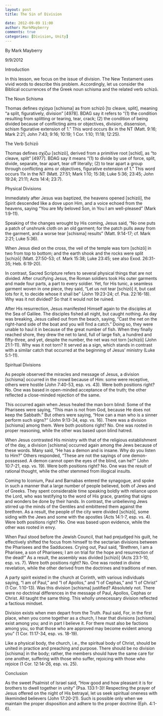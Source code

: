 ```yaml
---
layout: post
title: The Sin of Division

date: 2012-09-09 11:00
author: MarkMayberry
comments: true
categories: [Division, Unity]
---
```

By Mark Mayberry

9/9/2012

Introduction

In this lesson, we focus on the issue of division. The New Testament uses vivid words to describe this problem. Accordingly, let us consider the Biblical occurrences of the Greek noun schisma and the related verb schizō. 

The Noun Schisma

Thomas defines σχίσμα [schisma] as from schizō [to cleave, split], meaning “a split, figuratively, division” [4978]. BDAG say it refers to “(1) the condition resulting from splitting or tearing, tear, crack; (2) the condition of being divided because of conflicting aims or objectives, division, dissension, schism figurative extension of 1.” This word occurs 8x in the NT (Matt. 9:16; Mark 2:21; John 7:43; 9:16; 10:19; 1 Cor. 1:10; 11:18; 12:25).

The Verb Schizō

Thomas defines σχίζω [schizō], derived from a primitive root [schid], as “to cleave, split” [4977]. BDAG say it means “(1) to divide by use of force, split, divide, separate, tear apart, tear off literally; (2) to tear apart a group through conflicting aims or objectives, figurative extension of 1.” This word occurs 11x in the NT (Matt. 27:51; Mark 1:10; 15:38; Luke 5:36; 23:45; John 19:24; 21:11; Acts 14:4; 23:7).

Physical Divisions

Immediately after Jesus was baptized, the heavens opened [schizō], the Spirit descended like a dove upon Him, and a voice echoed from the heavens, saying “You are My beloved Son, in You I am well-pleased” (Mark 1:9-11).

Speaking of the changes wrought by His coming, Jesus said, “No one puts a patch of unshrunk cloth on an old garment; for the patch pulls away from the garment, and a worse tear [schisma] results” (Matt. 9:14-17; cf. Mark 2:21; Luke 5:36).

When Jesus died on the cross, the veil of the temple was torn [schizō] in two from top to bottom; and the earth shook and the rocks were split [schizō] (Matt. 27:50-53; cf. Mark 15:38; Luke 23:45; see also Exod. 26:31-35; Heb. 6:19-20).

In contrast, Sacred Scripture refers to several physical things that are not divided. After crucifying Jesus, the Roman soldiers took His outer garments and made four parts, a part to every soldier. Yet, for His tunic, a seamless garment woven in one piece, they said, “Let us not tear [schizō] it, but cast lots for it, to decide whose it shall be” (John 19:23-24; cf. Psa. 22:16-18). Why was it not divided? So that it would not be ruined. 

After His resurrection, Jesus manifested Himself again to the disciples at the Sea of Galilee. The disciples fished all night, but caught nothing. As day was breaking, Jesus called out from the beach, saying, “Cast the net on the right-hand side of the boat and you will find a catch.” Doing so, they were unable to haul it in because of the great number of fish. When they finally reached shore, they drew the net to land, full of large fish, a hundred and fifty-three, and yet, despite the number, the net was not torn [schizō] (John 21:1-11). Why was it not torn? It served as a sign, which stands in contrast with a similar catch that occurred at the beginning of Jesus’ ministry (Luke 5:1-11).

Spiritual Divisions

As people observed the miracles and message of Jesus, a division [schisma] occurred in the crowd because of Him: some were receptive, others were hostile (John 7:40-53, esp. vs. 43). Were both positions right? No. One was based in open-minded acceptance of the truth; the other reflected a close-minded rejection of the same.

This occurred again when Jesus healed the man born blind: Some of the Pharisees were saying, “This man is not from God, because He does not keep the Sabbath.” But others were saying, “How can a man who is a sinner perform such signs?” (John 9:13-34, esp. vs. 16). There was a division [schisma] among them. Were both positions right? No. One was rooted in proper reasoning, while the other was based upon blind hatred.

When Jesus contrasted His ministry with that of the religious establishment of the day, a division [schisma] occurred again among the Jews because of these words. Many said, “He has a demon and is insane. Why do you listen to Him?” Others responded, “These are not the sayings of one demon-possessed. A demon cannot open the eyes of the blind, can he?” (John 10:7-21, esp. vs. 19). Were both positions right? No. One was the result of rational thought, while the other stemmed from illogical insults.

Coming to Iconium, Paul and Barnabas entered the synagogue, and spoke in such a manner that a large number of people believed, both of Jews and of Greeks. They spent considerable time speaking boldly with reliance upon the Lord, who was testifying to the word of His grace, granting that signs and wonders be done by their hands. In contrast, the unbelieving Jews stirred up the minds of the Gentiles and embittered them against the brethren. As a result, the people of the city were divided [schizō], some siding with the Jews and some with the apostles (Acts 14:1-7, esp. vs. 4). Were both positions right? No. One was based upon evidence, while the other was rooted in envy.

When Paul stood before the Jewish Council, that had prejudged his guilt, he effectively shifted the focus from himself to the sectarian divisions between the Pharisees and the Sadducees. Crying out, Paul said, “Brethren, I am a Pharisee, a son of Pharisees; I am on trial for the hope and resurrection of the dead!” As a result, the assembly was divided [schizō] (Acts 23:1-10, esp. vs. 7). Were both positions right? No. One was rooted in divine revelation, while the other derived from the doctrines and traditions of men.

A party spirit existed in the church at Corinth, with various individuals saying, “I am of Paul,” and “I of Apollos,” and “I of Cephas,” and “I of Christ” (1 Cor. 1:10-13). Was this division [schisma] justified? Absolutely not. There were no doctrinal differences in the message of Paul, Apollos, Cephas or Christ. All taught the same thing. This wholly unnecessary division reflected a factious mindset.

Division exists when men depart from the Truth. Paul said, For, in the first place, when you come together as a church, I hear that divisions [schisma] exist among you; and in part I believe it. For there must also be factions among you, so that those who are approved may become evident among you” (1 Cor. 11:17-34, esp. vs. 18-19).

Like a physical body, the church, i.e., the spiritual body of Christ, should be united in practice and preaching and purpose. There should be no division [schisma] in the body; rather, the members should have the same care for one another, suffering with those who suffer, rejoicing with those who rejoice (1 Cor. 12:14-26, esp. vs. 25).

Conclusion

As the sweet Psalmist of Israel said, “How good and how pleasant it is for brothers to dwell together in unity” (Psa. 133:1-3)! Respecting the prayer of Jesus offered on the night of His betrayal, let us seek spiritual oneness with likeminded believers (John 17:20-21). Such is possible only when we maintain the proper disposition and adhere to the proper doctrine (Eph. 4:1-6).
